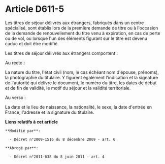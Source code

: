 # Article D611-5

Les titres de séjour délivrés aux étrangers, fabriqués dans un centre spécialisé, sont établis lors de la première demande de
titre ou à l'occasion de la demande de renouvellement du titre venu à expiration, en cas de perte ou de vol, ou lorsque l'un
des éléments figurant sur le titre est devenu caduc et doit être modifié.

Les titres de séjour délivrés aux étrangers comportent :

Au recto :

La nature du titre, l'état civil (nom, le cas échéant nom d'épouse, prénoms), la photographie du titulaire. Y figurent
également l'indication et la signature de l'autorité qui délivre le document, le numéro du titre, les dates de début et de
fin de validité, le motif du séjour et la validité territoriale. 

Au verso :

La date et le lieu de naissance, la nationalité, le sexe, la date d'entrée en France, l'adresse et la signature du titulaire.

**Liens relatifs à cet article**

	**Modifié par**:

	  - Décret n°2009-1516 du 8 décembre 2009 - art. 6

	**Abrogé par**:

	  - Décret n°2011-638 du 8 juin 2011 - art. 4
